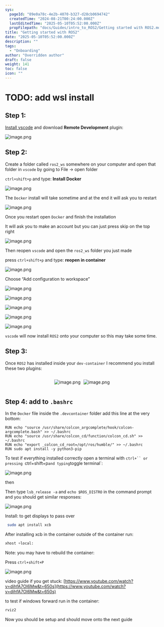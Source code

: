 ```yaml
---
sys:
  pageId: "89e0a78c-4e2b-4070-b327-d28cb0694742"
  createdTime: "2024-08-21T00:24:00.000Z"
  lastEditedTime: "2025-05-10T05:52:00.000Z"
  propFilepath: "docs/Guides/intro_to_ROS2/Getting started with ROS2.md"
title: "Getting started with ROS2"
date: "2025-05-10T05:52:00.000Z"
description: ""
tags:
  - "Onboarding"
author: "Overridden author"
draft: false
weight: 141
toc: false
icon: ""
---
```


# TODO: add wsl install

## Step 1:

[Install vscode](https://code.visualstudio.com/download) and download **Remote Development** plugin:

![image.png](https://prod-files-secure.s3.us-west-2.amazonaws.com/d518164a-d88e-44d1-a4ee-3adb3bd8bce0/efb52993-1881-4a40-b95e-6f020334f022/image.png?X-Amz-Algorithm=AWS4-HMAC-SHA256&X-Amz-Content-Sha256=UNSIGNED-PAYLOAD&X-Amz-Credential=ASIAZI2LB466ZV4GSQOA%2F20250603%2Fus-west-2%2Fs3%2Faws4_request&X-Amz-Date=20250603T230824Z&X-Amz-Expires=3600&X-Amz-Security-Token=IQoJb3JpZ2luX2VjEEcaCXVzLXdlc3QtMiJIMEYCIQDl9OtFYljO7HbWdc4XhbqZ8x6G4RcnZLiwTxZvoyaDgAIhAIcLr%2BCg6CBaKzDwefzR6bzZVGoIYGirMYiAOBJiPiL5Kv8DCCAQABoMNjM3NDIzMTgzODA1IgyKjMSHBWlGrFNm%2BlAq3APCIj16FR1oUkOSE8xAVW9bcb2%2BIQLI0mwcEpUirjyU2j%2FfpjGCs6zHZc5Qmu%2FHqSxDR%2BYAwY4wDQSQiyDV56nk3ZDSK7%2BbRYlWdBiC28E1kGy3rLRqEzPJnxBm86amccoQmgZfodvbZ8F6pRyLxmzxF3EuMmcxyHyjIXA8vba8k9W00CSYs%2Bwcr2uWAlEr0fRCSOjfQ3WRBu9SyBID2rnDmLTcEVCy6KPbJRGWieyGAwvQ5TaYuAyK2g1WFLtUsZB30P1VpkKzjcZ2DHTco5rT7pl3EluQq%2BDELIJsp4xty4rir4HoS9kZEjpm25Z1ND9Mw8tbcq5%2F1l9YL%2B82cC4kb2XpoKE60r276p2HT%2BURbyxyldiMDvYnB0NUzWk8U7vzTRiCN7P3%2F6irNswb4K9rbYvJ8VBCf4%2Bah1x8jsj%2FE7Ogr0Jde7LbDRe1qyZGrvf8yBy180jdlrPTrRvbR%2FTn4sDDx4FUY9QPjfIf3Quv0dlmNUXI%2F1shKElUmIHfFKYD3H2qvjAwJI7syCLLh94DES4k8u61Ifq5mS8qv53b7WnqM7qD3Eqpzli1pvpoVqH1neHsSwHBQr%2FeWCAYF%2FZRxdPmuRm17zY6XwPbnOkxoGv05nWOyLQVnYIcDjCm9%2F3BBjqkAaDEzjfBn76tdWQE7VSIzQMD2Rj2J9GUJ3IQ9mR4VkKLXuG%2FoSYw9lbVvnOL39knatAunwBwzUChKL4Rp%2BbmtT49UXAA8KMuPIdYPVLXTQyQxn9Srmho6als3hNPsPuQ%2BMYmKeptHWfsVs7N8spQOC1nA7MmcoWPb4Wlco4jQr3VmxRa4wXuSXXX1pKFbk0o%2F40cr1%2FIAmQkvFNsSfbVkX1%2BeDoe&X-Amz-Signature=34d9d126d89f653b8101284dab4c699ac5e490de9515ab8bce8d4eae37c377e5&X-Amz-SignedHeaders=host&x-id=GetObject)

## Step 2:

Create a folder called `ros2_ws` somewhere on your computer and open that folder in `vscode` by going to File → open folder 

`ctrl+shift+p` and type: **Install Docker**

![image.png](https://prod-files-secure.s3.us-west-2.amazonaws.com/d518164a-d88e-44d1-a4ee-3adb3bd8bce0/2269dc0e-1cd5-47ff-bceb-c04ad9b2eab0/image.png?X-Amz-Algorithm=AWS4-HMAC-SHA256&X-Amz-Content-Sha256=UNSIGNED-PAYLOAD&X-Amz-Credential=ASIAZI2LB466ZV4GSQOA%2F20250603%2Fus-west-2%2Fs3%2Faws4_request&X-Amz-Date=20250603T230824Z&X-Amz-Expires=3600&X-Amz-Security-Token=IQoJb3JpZ2luX2VjEEcaCXVzLXdlc3QtMiJIMEYCIQDl9OtFYljO7HbWdc4XhbqZ8x6G4RcnZLiwTxZvoyaDgAIhAIcLr%2BCg6CBaKzDwefzR6bzZVGoIYGirMYiAOBJiPiL5Kv8DCCAQABoMNjM3NDIzMTgzODA1IgyKjMSHBWlGrFNm%2BlAq3APCIj16FR1oUkOSE8xAVW9bcb2%2BIQLI0mwcEpUirjyU2j%2FfpjGCs6zHZc5Qmu%2FHqSxDR%2BYAwY4wDQSQiyDV56nk3ZDSK7%2BbRYlWdBiC28E1kGy3rLRqEzPJnxBm86amccoQmgZfodvbZ8F6pRyLxmzxF3EuMmcxyHyjIXA8vba8k9W00CSYs%2Bwcr2uWAlEr0fRCSOjfQ3WRBu9SyBID2rnDmLTcEVCy6KPbJRGWieyGAwvQ5TaYuAyK2g1WFLtUsZB30P1VpkKzjcZ2DHTco5rT7pl3EluQq%2BDELIJsp4xty4rir4HoS9kZEjpm25Z1ND9Mw8tbcq5%2F1l9YL%2B82cC4kb2XpoKE60r276p2HT%2BURbyxyldiMDvYnB0NUzWk8U7vzTRiCN7P3%2F6irNswb4K9rbYvJ8VBCf4%2Bah1x8jsj%2FE7Ogr0Jde7LbDRe1qyZGrvf8yBy180jdlrPTrRvbR%2FTn4sDDx4FUY9QPjfIf3Quv0dlmNUXI%2F1shKElUmIHfFKYD3H2qvjAwJI7syCLLh94DES4k8u61Ifq5mS8qv53b7WnqM7qD3Eqpzli1pvpoVqH1neHsSwHBQr%2FeWCAYF%2FZRxdPmuRm17zY6XwPbnOkxoGv05nWOyLQVnYIcDjCm9%2F3BBjqkAaDEzjfBn76tdWQE7VSIzQMD2Rj2J9GUJ3IQ9mR4VkKLXuG%2FoSYw9lbVvnOL39knatAunwBwzUChKL4Rp%2BbmtT49UXAA8KMuPIdYPVLXTQyQxn9Srmho6als3hNPsPuQ%2BMYmKeptHWfsVs7N8spQOC1nA7MmcoWPb4Wlco4jQr3VmxRa4wXuSXXX1pKFbk0o%2F40cr1%2FIAmQkvFNsSfbVkX1%2BeDoe&X-Amz-Signature=cb2f32b48abacb286de832597464e7e440e1742427d1bad0d2dabddc95eacfab&X-Amz-SignedHeaders=host&x-id=GetObject)

The `Docker` install will take sometime and at the end it will ask you to restart

![image.png](https://prod-files-secure.s3.us-west-2.amazonaws.com/d518164a-d88e-44d1-a4ee-3adb3bd8bce0/ed233f78-be33-4b1f-b89c-9c346c0e961e/image.png?X-Amz-Algorithm=AWS4-HMAC-SHA256&X-Amz-Content-Sha256=UNSIGNED-PAYLOAD&X-Amz-Credential=ASIAZI2LB466ZV4GSQOA%2F20250603%2Fus-west-2%2Fs3%2Faws4_request&X-Amz-Date=20250603T230824Z&X-Amz-Expires=3600&X-Amz-Security-Token=IQoJb3JpZ2luX2VjEEcaCXVzLXdlc3QtMiJIMEYCIQDl9OtFYljO7HbWdc4XhbqZ8x6G4RcnZLiwTxZvoyaDgAIhAIcLr%2BCg6CBaKzDwefzR6bzZVGoIYGirMYiAOBJiPiL5Kv8DCCAQABoMNjM3NDIzMTgzODA1IgyKjMSHBWlGrFNm%2BlAq3APCIj16FR1oUkOSE8xAVW9bcb2%2BIQLI0mwcEpUirjyU2j%2FfpjGCs6zHZc5Qmu%2FHqSxDR%2BYAwY4wDQSQiyDV56nk3ZDSK7%2BbRYlWdBiC28E1kGy3rLRqEzPJnxBm86amccoQmgZfodvbZ8F6pRyLxmzxF3EuMmcxyHyjIXA8vba8k9W00CSYs%2Bwcr2uWAlEr0fRCSOjfQ3WRBu9SyBID2rnDmLTcEVCy6KPbJRGWieyGAwvQ5TaYuAyK2g1WFLtUsZB30P1VpkKzjcZ2DHTco5rT7pl3EluQq%2BDELIJsp4xty4rir4HoS9kZEjpm25Z1ND9Mw8tbcq5%2F1l9YL%2B82cC4kb2XpoKE60r276p2HT%2BURbyxyldiMDvYnB0NUzWk8U7vzTRiCN7P3%2F6irNswb4K9rbYvJ8VBCf4%2Bah1x8jsj%2FE7Ogr0Jde7LbDRe1qyZGrvf8yBy180jdlrPTrRvbR%2FTn4sDDx4FUY9QPjfIf3Quv0dlmNUXI%2F1shKElUmIHfFKYD3H2qvjAwJI7syCLLh94DES4k8u61Ifq5mS8qv53b7WnqM7qD3Eqpzli1pvpoVqH1neHsSwHBQr%2FeWCAYF%2FZRxdPmuRm17zY6XwPbnOkxoGv05nWOyLQVnYIcDjCm9%2F3BBjqkAaDEzjfBn76tdWQE7VSIzQMD2Rj2J9GUJ3IQ9mR4VkKLXuG%2FoSYw9lbVvnOL39knatAunwBwzUChKL4Rp%2BbmtT49UXAA8KMuPIdYPVLXTQyQxn9Srmho6als3hNPsPuQ%2BMYmKeptHWfsVs7N8spQOC1nA7MmcoWPb4Wlco4jQr3VmxRa4wXuSXXX1pKFbk0o%2F40cr1%2FIAmQkvFNsSfbVkX1%2BeDoe&X-Amz-Signature=b08f42ce9d235dce4b2607a6bdb253456650a3414279c6ef85f7ea4404fa8fc4&X-Amz-SignedHeaders=host&x-id=GetObject)

Once you restart open `Docker` and finish the installation

It will ask you to make an account but you can just press skip on the top right

![image.png](https://prod-files-secure.s3.us-west-2.amazonaws.com/d518164a-d88e-44d1-a4ee-3adb3bd8bce0/21010ad9-1659-4fd9-9f59-9932a09b2a3d/image.png?X-Amz-Algorithm=AWS4-HMAC-SHA256&X-Amz-Content-Sha256=UNSIGNED-PAYLOAD&X-Amz-Credential=ASIAZI2LB466ZV4GSQOA%2F20250603%2Fus-west-2%2Fs3%2Faws4_request&X-Amz-Date=20250603T230824Z&X-Amz-Expires=3600&X-Amz-Security-Token=IQoJb3JpZ2luX2VjEEcaCXVzLXdlc3QtMiJIMEYCIQDl9OtFYljO7HbWdc4XhbqZ8x6G4RcnZLiwTxZvoyaDgAIhAIcLr%2BCg6CBaKzDwefzR6bzZVGoIYGirMYiAOBJiPiL5Kv8DCCAQABoMNjM3NDIzMTgzODA1IgyKjMSHBWlGrFNm%2BlAq3APCIj16FR1oUkOSE8xAVW9bcb2%2BIQLI0mwcEpUirjyU2j%2FfpjGCs6zHZc5Qmu%2FHqSxDR%2BYAwY4wDQSQiyDV56nk3ZDSK7%2BbRYlWdBiC28E1kGy3rLRqEzPJnxBm86amccoQmgZfodvbZ8F6pRyLxmzxF3EuMmcxyHyjIXA8vba8k9W00CSYs%2Bwcr2uWAlEr0fRCSOjfQ3WRBu9SyBID2rnDmLTcEVCy6KPbJRGWieyGAwvQ5TaYuAyK2g1WFLtUsZB30P1VpkKzjcZ2DHTco5rT7pl3EluQq%2BDELIJsp4xty4rir4HoS9kZEjpm25Z1ND9Mw8tbcq5%2F1l9YL%2B82cC4kb2XpoKE60r276p2HT%2BURbyxyldiMDvYnB0NUzWk8U7vzTRiCN7P3%2F6irNswb4K9rbYvJ8VBCf4%2Bah1x8jsj%2FE7Ogr0Jde7LbDRe1qyZGrvf8yBy180jdlrPTrRvbR%2FTn4sDDx4FUY9QPjfIf3Quv0dlmNUXI%2F1shKElUmIHfFKYD3H2qvjAwJI7syCLLh94DES4k8u61Ifq5mS8qv53b7WnqM7qD3Eqpzli1pvpoVqH1neHsSwHBQr%2FeWCAYF%2FZRxdPmuRm17zY6XwPbnOkxoGv05nWOyLQVnYIcDjCm9%2F3BBjqkAaDEzjfBn76tdWQE7VSIzQMD2Rj2J9GUJ3IQ9mR4VkKLXuG%2FoSYw9lbVvnOL39knatAunwBwzUChKL4Rp%2BbmtT49UXAA8KMuPIdYPVLXTQyQxn9Srmho6als3hNPsPuQ%2BMYmKeptHWfsVs7N8spQOC1nA7MmcoWPb4Wlco4jQr3VmxRa4wXuSXXX1pKFbk0o%2F40cr1%2FIAmQkvFNsSfbVkX1%2BeDoe&X-Amz-Signature=1e122163c8d6e71ed61f2a7114eb410f9984f8842aba20834f17cba0bce790d8&X-Amz-SignedHeaders=host&x-id=GetObject)

Then reopen `vscode` and open the `ros2_ws` folder you just made

press `ctrl+shift+p` and type: **reopen in container**

![image.png](https://prod-files-secure.s3.us-west-2.amazonaws.com/d518164a-d88e-44d1-a4ee-3adb3bd8bce0/4e93b8c2-41ad-488c-8095-c74205196118/image.png?X-Amz-Algorithm=AWS4-HMAC-SHA256&X-Amz-Content-Sha256=UNSIGNED-PAYLOAD&X-Amz-Credential=ASIAZI2LB466ZV4GSQOA%2F20250603%2Fus-west-2%2Fs3%2Faws4_request&X-Amz-Date=20250603T230824Z&X-Amz-Expires=3600&X-Amz-Security-Token=IQoJb3JpZ2luX2VjEEcaCXVzLXdlc3QtMiJIMEYCIQDl9OtFYljO7HbWdc4XhbqZ8x6G4RcnZLiwTxZvoyaDgAIhAIcLr%2BCg6CBaKzDwefzR6bzZVGoIYGirMYiAOBJiPiL5Kv8DCCAQABoMNjM3NDIzMTgzODA1IgyKjMSHBWlGrFNm%2BlAq3APCIj16FR1oUkOSE8xAVW9bcb2%2BIQLI0mwcEpUirjyU2j%2FfpjGCs6zHZc5Qmu%2FHqSxDR%2BYAwY4wDQSQiyDV56nk3ZDSK7%2BbRYlWdBiC28E1kGy3rLRqEzPJnxBm86amccoQmgZfodvbZ8F6pRyLxmzxF3EuMmcxyHyjIXA8vba8k9W00CSYs%2Bwcr2uWAlEr0fRCSOjfQ3WRBu9SyBID2rnDmLTcEVCy6KPbJRGWieyGAwvQ5TaYuAyK2g1WFLtUsZB30P1VpkKzjcZ2DHTco5rT7pl3EluQq%2BDELIJsp4xty4rir4HoS9kZEjpm25Z1ND9Mw8tbcq5%2F1l9YL%2B82cC4kb2XpoKE60r276p2HT%2BURbyxyldiMDvYnB0NUzWk8U7vzTRiCN7P3%2F6irNswb4K9rbYvJ8VBCf4%2Bah1x8jsj%2FE7Ogr0Jde7LbDRe1qyZGrvf8yBy180jdlrPTrRvbR%2FTn4sDDx4FUY9QPjfIf3Quv0dlmNUXI%2F1shKElUmIHfFKYD3H2qvjAwJI7syCLLh94DES4k8u61Ifq5mS8qv53b7WnqM7qD3Eqpzli1pvpoVqH1neHsSwHBQr%2FeWCAYF%2FZRxdPmuRm17zY6XwPbnOkxoGv05nWOyLQVnYIcDjCm9%2F3BBjqkAaDEzjfBn76tdWQE7VSIzQMD2Rj2J9GUJ3IQ9mR4VkKLXuG%2FoSYw9lbVvnOL39knatAunwBwzUChKL4Rp%2BbmtT49UXAA8KMuPIdYPVLXTQyQxn9Srmho6als3hNPsPuQ%2BMYmKeptHWfsVs7N8spQOC1nA7MmcoWPb4Wlco4jQr3VmxRa4wXuSXXX1pKFbk0o%2F40cr1%2FIAmQkvFNsSfbVkX1%2BeDoe&X-Amz-Signature=4a95edda05f6c935a2ea35f79e18e8ce1c133e9313c97d8b0837e59900f73f87&X-Amz-SignedHeaders=host&x-id=GetObject)

Choose “Add configuration to workspace”

![image.png](https://prod-files-secure.s3.us-west-2.amazonaws.com/d518164a-d88e-44d1-a4ee-3adb3bd8bce0/9560b282-5060-4989-ba37-97e7b2c22476/image.png?X-Amz-Algorithm=AWS4-HMAC-SHA256&X-Amz-Content-Sha256=UNSIGNED-PAYLOAD&X-Amz-Credential=ASIAZI2LB466ZV4GSQOA%2F20250603%2Fus-west-2%2Fs3%2Faws4_request&X-Amz-Date=20250603T230824Z&X-Amz-Expires=3600&X-Amz-Security-Token=IQoJb3JpZ2luX2VjEEcaCXVzLXdlc3QtMiJIMEYCIQDl9OtFYljO7HbWdc4XhbqZ8x6G4RcnZLiwTxZvoyaDgAIhAIcLr%2BCg6CBaKzDwefzR6bzZVGoIYGirMYiAOBJiPiL5Kv8DCCAQABoMNjM3NDIzMTgzODA1IgyKjMSHBWlGrFNm%2BlAq3APCIj16FR1oUkOSE8xAVW9bcb2%2BIQLI0mwcEpUirjyU2j%2FfpjGCs6zHZc5Qmu%2FHqSxDR%2BYAwY4wDQSQiyDV56nk3ZDSK7%2BbRYlWdBiC28E1kGy3rLRqEzPJnxBm86amccoQmgZfodvbZ8F6pRyLxmzxF3EuMmcxyHyjIXA8vba8k9W00CSYs%2Bwcr2uWAlEr0fRCSOjfQ3WRBu9SyBID2rnDmLTcEVCy6KPbJRGWieyGAwvQ5TaYuAyK2g1WFLtUsZB30P1VpkKzjcZ2DHTco5rT7pl3EluQq%2BDELIJsp4xty4rir4HoS9kZEjpm25Z1ND9Mw8tbcq5%2F1l9YL%2B82cC4kb2XpoKE60r276p2HT%2BURbyxyldiMDvYnB0NUzWk8U7vzTRiCN7P3%2F6irNswb4K9rbYvJ8VBCf4%2Bah1x8jsj%2FE7Ogr0Jde7LbDRe1qyZGrvf8yBy180jdlrPTrRvbR%2FTn4sDDx4FUY9QPjfIf3Quv0dlmNUXI%2F1shKElUmIHfFKYD3H2qvjAwJI7syCLLh94DES4k8u61Ifq5mS8qv53b7WnqM7qD3Eqpzli1pvpoVqH1neHsSwHBQr%2FeWCAYF%2FZRxdPmuRm17zY6XwPbnOkxoGv05nWOyLQVnYIcDjCm9%2F3BBjqkAaDEzjfBn76tdWQE7VSIzQMD2Rj2J9GUJ3IQ9mR4VkKLXuG%2FoSYw9lbVvnOL39knatAunwBwzUChKL4Rp%2BbmtT49UXAA8KMuPIdYPVLXTQyQxn9Srmho6als3hNPsPuQ%2BMYmKeptHWfsVs7N8spQOC1nA7MmcoWPb4Wlco4jQr3VmxRa4wXuSXXX1pKFbk0o%2F40cr1%2FIAmQkvFNsSfbVkX1%2BeDoe&X-Amz-Signature=6798409cefc8aa0e394bee892bd8856bcf44e05a64251cd82d6e4fb17f0f53af&X-Amz-SignedHeaders=host&x-id=GetObject)

![image.png](https://prod-files-secure.s3.us-west-2.amazonaws.com/d518164a-d88e-44d1-a4ee-3adb3bd8bce0/2ee63f81-886b-48e8-a553-dc6e5eac99e4/image.png?X-Amz-Algorithm=AWS4-HMAC-SHA256&X-Amz-Content-Sha256=UNSIGNED-PAYLOAD&X-Amz-Credential=ASIAZI2LB466ZV4GSQOA%2F20250603%2Fus-west-2%2Fs3%2Faws4_request&X-Amz-Date=20250603T230824Z&X-Amz-Expires=3600&X-Amz-Security-Token=IQoJb3JpZ2luX2VjEEcaCXVzLXdlc3QtMiJIMEYCIQDl9OtFYljO7HbWdc4XhbqZ8x6G4RcnZLiwTxZvoyaDgAIhAIcLr%2BCg6CBaKzDwefzR6bzZVGoIYGirMYiAOBJiPiL5Kv8DCCAQABoMNjM3NDIzMTgzODA1IgyKjMSHBWlGrFNm%2BlAq3APCIj16FR1oUkOSE8xAVW9bcb2%2BIQLI0mwcEpUirjyU2j%2FfpjGCs6zHZc5Qmu%2FHqSxDR%2BYAwY4wDQSQiyDV56nk3ZDSK7%2BbRYlWdBiC28E1kGy3rLRqEzPJnxBm86amccoQmgZfodvbZ8F6pRyLxmzxF3EuMmcxyHyjIXA8vba8k9W00CSYs%2Bwcr2uWAlEr0fRCSOjfQ3WRBu9SyBID2rnDmLTcEVCy6KPbJRGWieyGAwvQ5TaYuAyK2g1WFLtUsZB30P1VpkKzjcZ2DHTco5rT7pl3EluQq%2BDELIJsp4xty4rir4HoS9kZEjpm25Z1ND9Mw8tbcq5%2F1l9YL%2B82cC4kb2XpoKE60r276p2HT%2BURbyxyldiMDvYnB0NUzWk8U7vzTRiCN7P3%2F6irNswb4K9rbYvJ8VBCf4%2Bah1x8jsj%2FE7Ogr0Jde7LbDRe1qyZGrvf8yBy180jdlrPTrRvbR%2FTn4sDDx4FUY9QPjfIf3Quv0dlmNUXI%2F1shKElUmIHfFKYD3H2qvjAwJI7syCLLh94DES4k8u61Ifq5mS8qv53b7WnqM7qD3Eqpzli1pvpoVqH1neHsSwHBQr%2FeWCAYF%2FZRxdPmuRm17zY6XwPbnOkxoGv05nWOyLQVnYIcDjCm9%2F3BBjqkAaDEzjfBn76tdWQE7VSIzQMD2Rj2J9GUJ3IQ9mR4VkKLXuG%2FoSYw9lbVvnOL39knatAunwBwzUChKL4Rp%2BbmtT49UXAA8KMuPIdYPVLXTQyQxn9Srmho6als3hNPsPuQ%2BMYmKeptHWfsVs7N8spQOC1nA7MmcoWPb4Wlco4jQr3VmxRa4wXuSXXX1pKFbk0o%2F40cr1%2FIAmQkvFNsSfbVkX1%2BeDoe&X-Amz-Signature=02fd5ddfdeab3d633be333a362ef77d8b62eae64e338f8da07ec56a54f6ecc3c&X-Amz-SignedHeaders=host&x-id=GetObject)

![image.png](https://prod-files-secure.s3.us-west-2.amazonaws.com/d518164a-d88e-44d1-a4ee-3adb3bd8bce0/ae1580b2-b048-407e-aed9-b584224a7a04/image.png?X-Amz-Algorithm=AWS4-HMAC-SHA256&X-Amz-Content-Sha256=UNSIGNED-PAYLOAD&X-Amz-Credential=ASIAZI2LB466ZV4GSQOA%2F20250603%2Fus-west-2%2Fs3%2Faws4_request&X-Amz-Date=20250603T230824Z&X-Amz-Expires=3600&X-Amz-Security-Token=IQoJb3JpZ2luX2VjEEcaCXVzLXdlc3QtMiJIMEYCIQDl9OtFYljO7HbWdc4XhbqZ8x6G4RcnZLiwTxZvoyaDgAIhAIcLr%2BCg6CBaKzDwefzR6bzZVGoIYGirMYiAOBJiPiL5Kv8DCCAQABoMNjM3NDIzMTgzODA1IgyKjMSHBWlGrFNm%2BlAq3APCIj16FR1oUkOSE8xAVW9bcb2%2BIQLI0mwcEpUirjyU2j%2FfpjGCs6zHZc5Qmu%2FHqSxDR%2BYAwY4wDQSQiyDV56nk3ZDSK7%2BbRYlWdBiC28E1kGy3rLRqEzPJnxBm86amccoQmgZfodvbZ8F6pRyLxmzxF3EuMmcxyHyjIXA8vba8k9W00CSYs%2Bwcr2uWAlEr0fRCSOjfQ3WRBu9SyBID2rnDmLTcEVCy6KPbJRGWieyGAwvQ5TaYuAyK2g1WFLtUsZB30P1VpkKzjcZ2DHTco5rT7pl3EluQq%2BDELIJsp4xty4rir4HoS9kZEjpm25Z1ND9Mw8tbcq5%2F1l9YL%2B82cC4kb2XpoKE60r276p2HT%2BURbyxyldiMDvYnB0NUzWk8U7vzTRiCN7P3%2F6irNswb4K9rbYvJ8VBCf4%2Bah1x8jsj%2FE7Ogr0Jde7LbDRe1qyZGrvf8yBy180jdlrPTrRvbR%2FTn4sDDx4FUY9QPjfIf3Quv0dlmNUXI%2F1shKElUmIHfFKYD3H2qvjAwJI7syCLLh94DES4k8u61Ifq5mS8qv53b7WnqM7qD3Eqpzli1pvpoVqH1neHsSwHBQr%2FeWCAYF%2FZRxdPmuRm17zY6XwPbnOkxoGv05nWOyLQVnYIcDjCm9%2F3BBjqkAaDEzjfBn76tdWQE7VSIzQMD2Rj2J9GUJ3IQ9mR4VkKLXuG%2FoSYw9lbVvnOL39knatAunwBwzUChKL4Rp%2BbmtT49UXAA8KMuPIdYPVLXTQyQxn9Srmho6als3hNPsPuQ%2BMYmKeptHWfsVs7N8spQOC1nA7MmcoWPb4Wlco4jQr3VmxRa4wXuSXXX1pKFbk0o%2F40cr1%2FIAmQkvFNsSfbVkX1%2BeDoe&X-Amz-Signature=43985a505f47b4769d149716f3ae65f5e8f8335ddb25e85bc948c4f468cc7bd4&X-Amz-SignedHeaders=host&x-id=GetObject)

![image.png](https://prod-files-secure.s3.us-west-2.amazonaws.com/d518164a-d88e-44d1-a4ee-3adb3bd8bce0/53255b28-f75e-430f-b9e3-c0ac8577e42b/image.png?X-Amz-Algorithm=AWS4-HMAC-SHA256&X-Amz-Content-Sha256=UNSIGNED-PAYLOAD&X-Amz-Credential=ASIAZI2LB466ZV4GSQOA%2F20250603%2Fus-west-2%2Fs3%2Faws4_request&X-Amz-Date=20250603T230824Z&X-Amz-Expires=3600&X-Amz-Security-Token=IQoJb3JpZ2luX2VjEEcaCXVzLXdlc3QtMiJIMEYCIQDl9OtFYljO7HbWdc4XhbqZ8x6G4RcnZLiwTxZvoyaDgAIhAIcLr%2BCg6CBaKzDwefzR6bzZVGoIYGirMYiAOBJiPiL5Kv8DCCAQABoMNjM3NDIzMTgzODA1IgyKjMSHBWlGrFNm%2BlAq3APCIj16FR1oUkOSE8xAVW9bcb2%2BIQLI0mwcEpUirjyU2j%2FfpjGCs6zHZc5Qmu%2FHqSxDR%2BYAwY4wDQSQiyDV56nk3ZDSK7%2BbRYlWdBiC28E1kGy3rLRqEzPJnxBm86amccoQmgZfodvbZ8F6pRyLxmzxF3EuMmcxyHyjIXA8vba8k9W00CSYs%2Bwcr2uWAlEr0fRCSOjfQ3WRBu9SyBID2rnDmLTcEVCy6KPbJRGWieyGAwvQ5TaYuAyK2g1WFLtUsZB30P1VpkKzjcZ2DHTco5rT7pl3EluQq%2BDELIJsp4xty4rir4HoS9kZEjpm25Z1ND9Mw8tbcq5%2F1l9YL%2B82cC4kb2XpoKE60r276p2HT%2BURbyxyldiMDvYnB0NUzWk8U7vzTRiCN7P3%2F6irNswb4K9rbYvJ8VBCf4%2Bah1x8jsj%2FE7Ogr0Jde7LbDRe1qyZGrvf8yBy180jdlrPTrRvbR%2FTn4sDDx4FUY9QPjfIf3Quv0dlmNUXI%2F1shKElUmIHfFKYD3H2qvjAwJI7syCLLh94DES4k8u61Ifq5mS8qv53b7WnqM7qD3Eqpzli1pvpoVqH1neHsSwHBQr%2FeWCAYF%2FZRxdPmuRm17zY6XwPbnOkxoGv05nWOyLQVnYIcDjCm9%2F3BBjqkAaDEzjfBn76tdWQE7VSIzQMD2Rj2J9GUJ3IQ9mR4VkKLXuG%2FoSYw9lbVvnOL39knatAunwBwzUChKL4Rp%2BbmtT49UXAA8KMuPIdYPVLXTQyQxn9Srmho6als3hNPsPuQ%2BMYmKeptHWfsVs7N8spQOC1nA7MmcoWPb4Wlco4jQr3VmxRa4wXuSXXX1pKFbk0o%2F40cr1%2FIAmQkvFNsSfbVkX1%2BeDoe&X-Amz-Signature=7a82444c245f30570263a57d67053ac4b0f088c4d53731eb8514f8f783bb94d7&X-Amz-SignedHeaders=host&x-id=GetObject)

![image.png](https://prod-files-secure.s3.us-west-2.amazonaws.com/d518164a-d88e-44d1-a4ee-3adb3bd8bce0/7c562767-5af9-4ffb-97d1-327bcdf4ee00/image.png?X-Amz-Algorithm=AWS4-HMAC-SHA256&X-Amz-Content-Sha256=UNSIGNED-PAYLOAD&X-Amz-Credential=ASIAZI2LB466ZV4GSQOA%2F20250603%2Fus-west-2%2Fs3%2Faws4_request&X-Amz-Date=20250603T230824Z&X-Amz-Expires=3600&X-Amz-Security-Token=IQoJb3JpZ2luX2VjEEcaCXVzLXdlc3QtMiJIMEYCIQDl9OtFYljO7HbWdc4XhbqZ8x6G4RcnZLiwTxZvoyaDgAIhAIcLr%2BCg6CBaKzDwefzR6bzZVGoIYGirMYiAOBJiPiL5Kv8DCCAQABoMNjM3NDIzMTgzODA1IgyKjMSHBWlGrFNm%2BlAq3APCIj16FR1oUkOSE8xAVW9bcb2%2BIQLI0mwcEpUirjyU2j%2FfpjGCs6zHZc5Qmu%2FHqSxDR%2BYAwY4wDQSQiyDV56nk3ZDSK7%2BbRYlWdBiC28E1kGy3rLRqEzPJnxBm86amccoQmgZfodvbZ8F6pRyLxmzxF3EuMmcxyHyjIXA8vba8k9W00CSYs%2Bwcr2uWAlEr0fRCSOjfQ3WRBu9SyBID2rnDmLTcEVCy6KPbJRGWieyGAwvQ5TaYuAyK2g1WFLtUsZB30P1VpkKzjcZ2DHTco5rT7pl3EluQq%2BDELIJsp4xty4rir4HoS9kZEjpm25Z1ND9Mw8tbcq5%2F1l9YL%2B82cC4kb2XpoKE60r276p2HT%2BURbyxyldiMDvYnB0NUzWk8U7vzTRiCN7P3%2F6irNswb4K9rbYvJ8VBCf4%2Bah1x8jsj%2FE7Ogr0Jde7LbDRe1qyZGrvf8yBy180jdlrPTrRvbR%2FTn4sDDx4FUY9QPjfIf3Quv0dlmNUXI%2F1shKElUmIHfFKYD3H2qvjAwJI7syCLLh94DES4k8u61Ifq5mS8qv53b7WnqM7qD3Eqpzli1pvpoVqH1neHsSwHBQr%2FeWCAYF%2FZRxdPmuRm17zY6XwPbnOkxoGv05nWOyLQVnYIcDjCm9%2F3BBjqkAaDEzjfBn76tdWQE7VSIzQMD2Rj2J9GUJ3IQ9mR4VkKLXuG%2FoSYw9lbVvnOL39knatAunwBwzUChKL4Rp%2BbmtT49UXAA8KMuPIdYPVLXTQyQxn9Srmho6als3hNPsPuQ%2BMYmKeptHWfsVs7N8spQOC1nA7MmcoWPb4Wlco4jQr3VmxRa4wXuSXXX1pKFbk0o%2F40cr1%2FIAmQkvFNsSfbVkX1%2BeDoe&X-Amz-Signature=6d73b39ab82abf85d8e4be1370914e0e92afefc71b685855e4bb444dc8fa377f&X-Amz-SignedHeaders=host&x-id=GetObject)

`vscode` will now install `ROS2` onto your computer so this may take some time.

## Step 3:

Once `ROS2` has installed inside your `dev-container` I recommend you install these two plugins:

<div style="display: flex;flex-direction: row; column-gap:10px; max-width: 630px;justify-content: center;">
<div>

![image.png](https://prod-files-secure.s3.us-west-2.amazonaws.com/d518164a-d88e-44d1-a4ee-3adb3bd8bce0/3fc3d550-5a54-4ba1-ba6b-faa01cdb7369/image.png?X-Amz-Algorithm=AWS4-HMAC-SHA256&X-Amz-Content-Sha256=UNSIGNED-PAYLOAD&X-Amz-Credential=ASIAZI2LB466Q3XMU347%2F20250603%2Fus-west-2%2Fs3%2Faws4_request&X-Amz-Date=20250603T230825Z&X-Amz-Expires=3600&X-Amz-Security-Token=IQoJb3JpZ2luX2VjEEcaCXVzLXdlc3QtMiJGMEQCIAY18CawUlY4kJiqCLYlqHzAxBGoa76P%2FBWtJ0tPELpgAiAWhSiWcWFe0vWo7yrPir2KqenQKf3BL%2FkyV5HMDpcUBCr%2FAwggEAAaDDYzNzQyMzE4MzgwNSIM%2BCF239%2FbWE2%2BIrLfKtwDw%2F8fzXAuTbIpLNiQRDbWMZ61IbtJVE27MLu2EuehVH%2Fmhpc6Z3DwIzNZN%2Fs5hkyavtgP9GNgsWIOypHndMcXdY0lRJ70up4ERssONfA4VkDA0h2g4SNm33KJFasBLOo9ThhiKX%2BGJ066fOa8fR39%2FeHPpeEYbMidGqIvCjsOiJDkZDE4Yp8vrk%2BFZZ9emhUOI9AF9akxWvOSF3dDaZDdjr9QtNUSyXmpJBSBULQs6HKa3q5KPhEBGrnKrcf7NGtw8EUamUaWBaemZGDEDu2yVOAiz6rqyZEgF89WTwoTpnyCOYobOIiVI7T87igFtHkXPBFkAndNKp%2FHNzJm4xByd2e8UIuPEhAT%2B6dOY6bAQ8%2F5DYp%2Fp0urZ8SDTCWrDGHm6Tj%2FsIQyjd5JAmVazXD%2FEGm%2BAXL6WNbxLEi%2FJSTM6Jre0Jdos9HpkVLoEDc%2BfjVhxJhyh%2Fmbo6e5gTb4ePeFDq7YXe%2BfXpirHFOIKCI%2F3Vbsb6zV59PQ3yFCjNaqkQmKMKVk9wDjRktqsIcd3rm5UKpMo4xqcoN%2Fc4%2BMXMFq3iSbaTESPDk%2BBO75zTs0dVvDBihrTe3K5PmGpUYGeVpUXmXzooBAFdtfdFGm0dlI6J3QO6O850z7mBq4aY4wvvf9wQY6pgHs0cNxW6h7ewD8x5OnSXgv7isqvZVNVrUUBgmgE2fUZoL%2BfUUAu%2BpScCB1MxrYLe8GhxsS%2FIVF407p81ilDmyz5v2B7jIlzUE2n5OBe5rbM%2FaRxs%2BVRuCjEUwIj0LSI8Agn8SA4KOXQ03b71X95oQZJUW0%2B9Gq%2F0pIZfUjjEFXIvkSnosBDaiwFPj9FqE%2BPBjeakkwQbgr%2FdQ%2Fe7mPrby3WtTlNw4g&X-Amz-Signature=7b4c570132b1b0c7d4c4206279ce2203e5ce79f6b2a71a2914ad4c4d051dbaf1&X-Amz-SignedHeaders=host&x-id=GetObject)

</div>
<div>

![image.png](https://prod-files-secure.s3.us-west-2.amazonaws.com/d518164a-d88e-44d1-a4ee-3adb3bd8bce0/d994cc66-13c2-4093-a5a3-f84cf4601a82/image.png?X-Amz-Algorithm=AWS4-HMAC-SHA256&X-Amz-Content-Sha256=UNSIGNED-PAYLOAD&X-Amz-Credential=ASIAZI2LB466XRGE6INH%2F20250603%2Fus-west-2%2Fs3%2Faws4_request&X-Amz-Date=20250603T230827Z&X-Amz-Expires=3600&X-Amz-Security-Token=IQoJb3JpZ2luX2VjEEcaCXVzLXdlc3QtMiJIMEYCIQDxWtHnmlDO0nIG8XMsBpIuXp3qgE333JpYmF0eitsOmQIhAM7Eu3ZdilCUMylBum8jt7nO0Wx9bAGWatxjIzc1NhZFKv8DCCAQABoMNjM3NDIzMTgzODA1Igw5iRUKwaaKGYjBxvUq3AORn4CVsDJnQXT5CP6eutw2VdlZGZj73D40GAPfUU0DRuwbIzBefJasi2EviAQGA7GkMNDRflbZdpCwcalVxHkaNU67naMxsdDf4z%2FLVLVTiGuElwBs9wu7tCxjnTgDYvie145QxlQS%2Bn43oBMNCPNJTzaI9TAKh2AHmIcbiKTiAcHc4vdokH24btkik1g%2BTC5pSJ92lAsO4jT6LmKnJixkFkdwnM17jZxjsMWUs9Of%2BQbM7jAN3X3IscG4cXPech2lcBf46B2zSijyH%2Fl8W0Cb7mxM%2FgBbj5QLNQNVSuE6bG0DbzHSYj2Gw%2FGDA5TDJd2YRwu3OMu9ER7G8Skxcq36My2B6goKrblJaxMhHbJitGH%2BIHVAtUwr5fuFzbVnhGDfr89ncUwtI0rQDicQZ9KdeBbLitQ0%2FaAgwOL5hDgyTtUxYb3EmCTVs1%2BBOTTUPr4Amvr87KlzkFI4mMwT42aQ55sLVsZHteVHFWQuRyk6G%2FOePZcGtCraMMAWmOIb5rQSIo9wPWmt6eC%2BGMjXnk4%2FNryzz1ScG4f9Q4TVRPjbpJsPxdwCwlY7ZQ%2Fv7hPBhhlb1RwgcM61GkJYk9yGiFhVzUwlaOVpzowQ1w7mgOvPt4FO62dRb7hc05AnSDDA9%2F3BBjqkAcUoxsP3sF2Y1LYt1cQgPU1w4WVmGa%2BUQ%2FMxfoHf2J4%2Bqjf456v6aae1KDF268u2G9hfNsvh1FfMcsRaLJ73yDN6norY6zFGgoNVNGdYD%2B4bSaxq7EeO3FofwaCbUZpffOh%2BxuUc82coMuHL8FQjgc1kMewfBSuLC1B1VLiqbkpOxFJSbZ%2BQT8WPEQrewsliroFnYKhH%2BMPwxNI1RbLV8OsKjW1b&X-Amz-Signature=1728f409fa2d622cb0c46e9bcdaab2660df9469e93caff3b1431de56d424795e&X-Amz-SignedHeaders=host&x-id=GetObject)

</div>
</div>

## Step 4: add to `.bashrc`

In the `Docker` file inside the `.devcontainer` folder add this line at the very bottom: 

```docker
RUN echo "source /usr/share/colcon_argcomplete/hook/colcon-argcomplete.bash" >> ~/.bashrc
RUN echo "source /usr/share/colcon_cd/function/colcon_cd.sh" >> ~/.bashrc
RUN echo "export _colcon_cd_root=/opt/ros/humble/" >> ~/.bashrc
RUN sudo apt install -y python3-pip 
```

To test if everything installed correctly open a terminal with `ctrl+`` or pressing `ctrl+shift+p` and typing `toggle terminal`:

![image.png](https://prod-files-secure.s3.us-west-2.amazonaws.com/d518164a-d88e-44d1-a4ee-3adb3bd8bce0/6a4943d8-b04e-4c02-9a58-775f3384d1a5/image.png?X-Amz-Algorithm=AWS4-HMAC-SHA256&X-Amz-Content-Sha256=UNSIGNED-PAYLOAD&X-Amz-Credential=ASIAZI2LB466ZV4GSQOA%2F20250603%2Fus-west-2%2Fs3%2Faws4_request&X-Amz-Date=20250603T230824Z&X-Amz-Expires=3600&X-Amz-Security-Token=IQoJb3JpZ2luX2VjEEcaCXVzLXdlc3QtMiJIMEYCIQDl9OtFYljO7HbWdc4XhbqZ8x6G4RcnZLiwTxZvoyaDgAIhAIcLr%2BCg6CBaKzDwefzR6bzZVGoIYGirMYiAOBJiPiL5Kv8DCCAQABoMNjM3NDIzMTgzODA1IgyKjMSHBWlGrFNm%2BlAq3APCIj16FR1oUkOSE8xAVW9bcb2%2BIQLI0mwcEpUirjyU2j%2FfpjGCs6zHZc5Qmu%2FHqSxDR%2BYAwY4wDQSQiyDV56nk3ZDSK7%2BbRYlWdBiC28E1kGy3rLRqEzPJnxBm86amccoQmgZfodvbZ8F6pRyLxmzxF3EuMmcxyHyjIXA8vba8k9W00CSYs%2Bwcr2uWAlEr0fRCSOjfQ3WRBu9SyBID2rnDmLTcEVCy6KPbJRGWieyGAwvQ5TaYuAyK2g1WFLtUsZB30P1VpkKzjcZ2DHTco5rT7pl3EluQq%2BDELIJsp4xty4rir4HoS9kZEjpm25Z1ND9Mw8tbcq5%2F1l9YL%2B82cC4kb2XpoKE60r276p2HT%2BURbyxyldiMDvYnB0NUzWk8U7vzTRiCN7P3%2F6irNswb4K9rbYvJ8VBCf4%2Bah1x8jsj%2FE7Ogr0Jde7LbDRe1qyZGrvf8yBy180jdlrPTrRvbR%2FTn4sDDx4FUY9QPjfIf3Quv0dlmNUXI%2F1shKElUmIHfFKYD3H2qvjAwJI7syCLLh94DES4k8u61Ifq5mS8qv53b7WnqM7qD3Eqpzli1pvpoVqH1neHsSwHBQr%2FeWCAYF%2FZRxdPmuRm17zY6XwPbnOkxoGv05nWOyLQVnYIcDjCm9%2F3BBjqkAaDEzjfBn76tdWQE7VSIzQMD2Rj2J9GUJ3IQ9mR4VkKLXuG%2FoSYw9lbVvnOL39knatAunwBwzUChKL4Rp%2BbmtT49UXAA8KMuPIdYPVLXTQyQxn9Srmho6als3hNPsPuQ%2BMYmKeptHWfsVs7N8spQOC1nA7MmcoWPb4Wlco4jQr3VmxRa4wXuSXXX1pKFbk0o%2F40cr1%2FIAmQkvFNsSfbVkX1%2BeDoe&X-Amz-Signature=de344103a89336dd8f8c73b06e80da725fb621e1e37369f408f662bce78fae8e&X-Amz-SignedHeaders=host&x-id=GetObject)

then 

Then type `lsb_release -a` and `echo $ROS_DISTRO` in the command prompt and you should get similar responses:

![image.png](https://prod-files-secure.s3.us-west-2.amazonaws.com/d518164a-d88e-44d1-a4ee-3adb3bd8bce0/3e635dec-a805-4e85-8b9e-d000e5b71a4e/image.png?X-Amz-Algorithm=AWS4-HMAC-SHA256&X-Amz-Content-Sha256=UNSIGNED-PAYLOAD&X-Amz-Credential=ASIAZI2LB466ZV4GSQOA%2F20250603%2Fus-west-2%2Fs3%2Faws4_request&X-Amz-Date=20250603T230824Z&X-Amz-Expires=3600&X-Amz-Security-Token=IQoJb3JpZ2luX2VjEEcaCXVzLXdlc3QtMiJIMEYCIQDl9OtFYljO7HbWdc4XhbqZ8x6G4RcnZLiwTxZvoyaDgAIhAIcLr%2BCg6CBaKzDwefzR6bzZVGoIYGirMYiAOBJiPiL5Kv8DCCAQABoMNjM3NDIzMTgzODA1IgyKjMSHBWlGrFNm%2BlAq3APCIj16FR1oUkOSE8xAVW9bcb2%2BIQLI0mwcEpUirjyU2j%2FfpjGCs6zHZc5Qmu%2FHqSxDR%2BYAwY4wDQSQiyDV56nk3ZDSK7%2BbRYlWdBiC28E1kGy3rLRqEzPJnxBm86amccoQmgZfodvbZ8F6pRyLxmzxF3EuMmcxyHyjIXA8vba8k9W00CSYs%2Bwcr2uWAlEr0fRCSOjfQ3WRBu9SyBID2rnDmLTcEVCy6KPbJRGWieyGAwvQ5TaYuAyK2g1WFLtUsZB30P1VpkKzjcZ2DHTco5rT7pl3EluQq%2BDELIJsp4xty4rir4HoS9kZEjpm25Z1ND9Mw8tbcq5%2F1l9YL%2B82cC4kb2XpoKE60r276p2HT%2BURbyxyldiMDvYnB0NUzWk8U7vzTRiCN7P3%2F6irNswb4K9rbYvJ8VBCf4%2Bah1x8jsj%2FE7Ogr0Jde7LbDRe1qyZGrvf8yBy180jdlrPTrRvbR%2FTn4sDDx4FUY9QPjfIf3Quv0dlmNUXI%2F1shKElUmIHfFKYD3H2qvjAwJI7syCLLh94DES4k8u61Ifq5mS8qv53b7WnqM7qD3Eqpzli1pvpoVqH1neHsSwHBQr%2FeWCAYF%2FZRxdPmuRm17zY6XwPbnOkxoGv05nWOyLQVnYIcDjCm9%2F3BBjqkAaDEzjfBn76tdWQE7VSIzQMD2Rj2J9GUJ3IQ9mR4VkKLXuG%2FoSYw9lbVvnOL39knatAunwBwzUChKL4Rp%2BbmtT49UXAA8KMuPIdYPVLXTQyQxn9Srmho6als3hNPsPuQ%2BMYmKeptHWfsVs7N8spQOC1nA7MmcoWPb4Wlco4jQr3VmxRa4wXuSXXX1pKFbk0o%2F40cr1%2FIAmQkvFNsSfbVkX1%2BeDoe&X-Amz-Signature=f533814ee454705a3cf6489fc0bf358974e4aded30f7b0b79bdec452bf6fcf10&X-Amz-SignedHeaders=host&x-id=GetObject)

Install:  to get displays to pass over

```bash
 sudo apt install xcb
```

After installing xcb in the container outside of the container run:

```python
xhost +local:
```

Note: you may have to rebuild the container:

Press `ctrl+shift+P`

![image.png](https://prod-files-secure.s3.us-west-2.amazonaws.com/d518164a-d88e-44d1-a4ee-3adb3bd8bce0/6c2be660-2618-4c38-9c26-53554f7a0b7b/image.png?X-Amz-Algorithm=AWS4-HMAC-SHA256&X-Amz-Content-Sha256=UNSIGNED-PAYLOAD&X-Amz-Credential=ASIAZI2LB466ZV4GSQOA%2F20250603%2Fus-west-2%2Fs3%2Faws4_request&X-Amz-Date=20250603T230824Z&X-Amz-Expires=3600&X-Amz-Security-Token=IQoJb3JpZ2luX2VjEEcaCXVzLXdlc3QtMiJIMEYCIQDl9OtFYljO7HbWdc4XhbqZ8x6G4RcnZLiwTxZvoyaDgAIhAIcLr%2BCg6CBaKzDwefzR6bzZVGoIYGirMYiAOBJiPiL5Kv8DCCAQABoMNjM3NDIzMTgzODA1IgyKjMSHBWlGrFNm%2BlAq3APCIj16FR1oUkOSE8xAVW9bcb2%2BIQLI0mwcEpUirjyU2j%2FfpjGCs6zHZc5Qmu%2FHqSxDR%2BYAwY4wDQSQiyDV56nk3ZDSK7%2BbRYlWdBiC28E1kGy3rLRqEzPJnxBm86amccoQmgZfodvbZ8F6pRyLxmzxF3EuMmcxyHyjIXA8vba8k9W00CSYs%2Bwcr2uWAlEr0fRCSOjfQ3WRBu9SyBID2rnDmLTcEVCy6KPbJRGWieyGAwvQ5TaYuAyK2g1WFLtUsZB30P1VpkKzjcZ2DHTco5rT7pl3EluQq%2BDELIJsp4xty4rir4HoS9kZEjpm25Z1ND9Mw8tbcq5%2F1l9YL%2B82cC4kb2XpoKE60r276p2HT%2BURbyxyldiMDvYnB0NUzWk8U7vzTRiCN7P3%2F6irNswb4K9rbYvJ8VBCf4%2Bah1x8jsj%2FE7Ogr0Jde7LbDRe1qyZGrvf8yBy180jdlrPTrRvbR%2FTn4sDDx4FUY9QPjfIf3Quv0dlmNUXI%2F1shKElUmIHfFKYD3H2qvjAwJI7syCLLh94DES4k8u61Ifq5mS8qv53b7WnqM7qD3Eqpzli1pvpoVqH1neHsSwHBQr%2FeWCAYF%2FZRxdPmuRm17zY6XwPbnOkxoGv05nWOyLQVnYIcDjCm9%2F3BBjqkAaDEzjfBn76tdWQE7VSIzQMD2Rj2J9GUJ3IQ9mR4VkKLXuG%2FoSYw9lbVvnOL39knatAunwBwzUChKL4Rp%2BbmtT49UXAA8KMuPIdYPVLXTQyQxn9Srmho6als3hNPsPuQ%2BMYmKeptHWfsVs7N8spQOC1nA7MmcoWPb4Wlco4jQr3VmxRa4wXuSXXX1pKFbk0o%2F40cr1%2FIAmQkvFNsSfbVkX1%2BeDoe&X-Amz-Signature=ed0082fca10fd46d7b70ec3d4b3713f1066376703eab05d1a487363d321cc1ba&X-Amz-SignedHeaders=host&x-id=GetObject)

video guide if you get stuck: [https://www.youtube.com/watch?v=dihfA7Ol6Mw&t=650s](https://www.youtube.com/watch?v=dihfA7Ol6Mw&t=650s)

to test if windows forward run in the container:

```bash
rviz2
```

Now you should be setup and should move onto the next guide 
